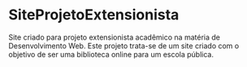# SiteProjetoExtensionista
 Site criado para projeto extensionista acadêmico na matéria de Desenvolvimento Web. Este projeto trata-se de um site criado com o objetivo de ser uma biblioteca online para um escola pública.

